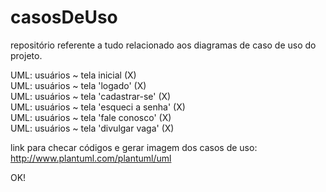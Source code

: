 # casosDeUso

repositório referente a tudo relacionado aos diagramas de caso de uso do projeto.

UML: usuários ~ tela inicial (X)                               
UML: usuários ~ tela 'logado' (X)     
UML: usuários ~ tela 'cadastrar-se' (X)          
UML: usuários ~ tela 'esqueci a senha' (X)      
UML: usuários ~ tela 'fale conosco' (X)        
UML: usuários ~ tela 'divulgar vaga' (X)

link para checar códigos e gerar imagem dos casos de uso: http://www.plantuml.com/plantuml/uml

OK!
